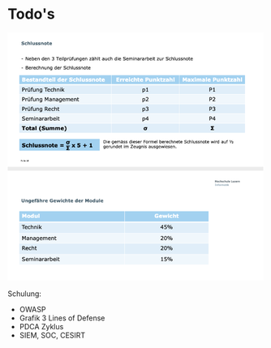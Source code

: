 # Todo's



![](.gitbook/assets/image%20%28235%29.png)







Schulung:

* OWASP
* Grafik 3 Lines of Defense
* PDCA Zyklus
* SIEM, SOC, CESIRT

